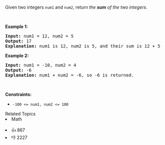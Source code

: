 Given two integers <code>num1</code> and <code>num2</code>, return <em>the <strong>sum</strong> of the two integers</em>.

<p>&nbsp;</p> 
<p><strong class="example">Example 1:</strong></p>

<pre>
<strong>Input:</strong> num1 = 12, num2 = 5
<strong>Output:</strong> 17
<strong>Explanation:</strong> num1 is 12, num2 is 5, and their sum is 12 + 5 = 17, so 17 is returned.
</pre>

<p><strong class="example">Example 2:</strong></p>

<pre>
<strong>Input:</strong> num1 = -10, num2 = 4
<strong>Output:</strong> -6
<strong>Explanation:</strong> num1 + num2 = -6, so -6 is returned.
</pre>

<p>&nbsp;</p> 
<p><strong>Constraints:</strong></p>

<ul> 
 <li><code>-100 &lt;= num1, num2 &lt;= 100</code></li> 
</ul>

<div><div>Related Topics</div><div><li>Math</li></div></div><br><div><li>👍 867</li><li>👎 2227</li></div>